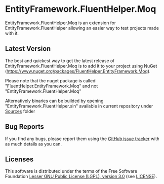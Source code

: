 EntityFramework.FluentHelper.Moq
=====================
EntityFramework.FluentHelper.Moq is an extension for EntityFramework.FluentHelper allowing an easier way to test projects made with it.

Latest Version
--------------
The best and quickest way to get the latest release of EntityFramework.FluentHelper.Moq is to add it to your project using 
NuGet (<https://www.nuget.org/packages/FluentHelper.EntityFramework.Moq>).

Please note that the nuget package is called "FluentHelper.EntityFramework.Moq" and not "EntityFramework.FluentHelper.Moq"

Alternatively binaries can be builded by opening "EntityFramework.FluentHelper.sln" available in current repository under [Sources](https://github.com/MrSeekino/EntityFramework.FluentHelper.Moq/tree/master/Sources) folder

Bug Reports
-----------
If you find any bugs, please report them using the [GitHub issue tracker](https://github.com/MrSeekino/EntityFramework.FluentHelper.Moq/issues) with as much details as you can.

Licenses
--------
This software is distributed under the terms of the Free Software Foundation [Lesser GNU Public License (LGPL), version 3.0](http://www.gnu.org/licenses/lgpl-3.0-standalone.html) (see [LICENSE](LICENSE)).
